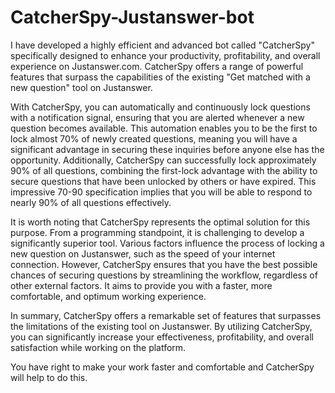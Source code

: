 # CatcherSpy-Justanswer-bot
I have developed a highly efficient and advanced bot called "CatcherSpy" specifically designed to enhance your productivity, profitability, and overall experience on Justanswer.com. CatcherSpy offers a range of powerful features that surpass the capabilities of the existing "Get matched with a new question" tool on Justanswer.

With CatcherSpy, you can automatically and continuously lock questions with a notification signal, ensuring that you are alerted whenever a new question becomes available. This automation enables you to be the first to lock almost 70% of newly created questions, meaning you will have a significant advantage in securing these inquiries before anyone else has the opportunity. Additionally, CatcherSpy can successfully lock approximately 90% of all questions, combining the first-lock advantage with the ability to secure questions that have been unlocked by others or have expired. This impressive 70-90 specification implies that you will be able to respond to nearly 90% of all questions effectively.

It is worth noting that CatcherSpy represents the optimal solution for this purpose. From a programming standpoint, it is challenging to develop a significantly superior tool. Various factors influence the process of locking a new question on Justanswer, such as the speed of your internet connection. However, CatcherSpy ensures that you have the best possible chances of securing questions by streamlining the workflow, regardless of other external factors. It aims to provide you with a faster, more comfortable, and optimum working experience.

In summary, CatcherSpy offers a remarkable set of features that surpasses the limitations of the existing tool on Justanswer. By utilizing CatcherSpy, you can significantly increase your effectiveness, profitability, and overall satisfaction while working on the platform.

You have right to make your work faster and comfortable and CatcherSpy will help to do this.
